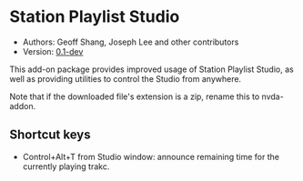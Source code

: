 # Station Playlist Studio #

* Authors: Geoff Shang, Joseph Lee and other contributors
* Version: [0.1-dev][1]

This add-on package provides improved usage of Station Playlist Studio, as well as providing utilities to control the Studio from anywhere.

Note that if the downloaded file's extension is a zip, rename this to nvda-addon.

## Shortcut keys ##

* Control+Alt+T from Studio window: announce remaining time for the currently playing trakc.

[1]: http://addons.nvda-project.org/files/get.php?file=spl-dev